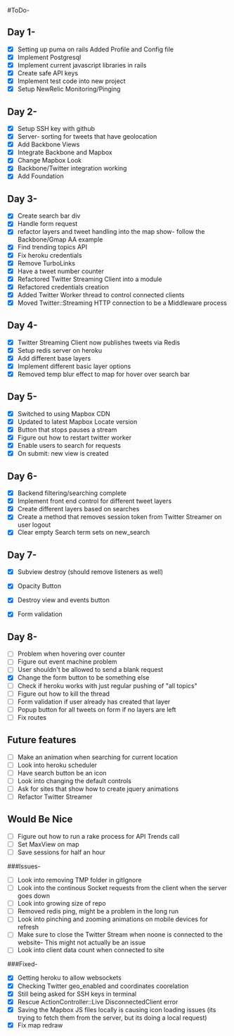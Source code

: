 #ToDo-
## Day 1-
- [X] Setting up puma on rails
Added Profile and Config file
- [X] Implement Postgresql 
- [X] Implement current javascript libraries in rails
- [X] Create safe API keys
- [X] Implement test code into new project
- [X] Setup NewRelic Monitoring/Pinging

## Day 2- 
- [X] Setup SSH key with github
- [X] Server- sorting for tweets that have geolocation 
- [X] Add Backbone Views
- [X] Integrate Backbone and Mapbox
- [X] Change Mapbox Look
- [X] Backbone/Twitter integration working
- [X] Add Foundation

## Day 3- 
- [X] Create search bar div
- [X] Handle form request
- [X] refactor layers and tweet handling into the map show- follow the Backbone/Gmap AA example
- [X] Find trending topics API
- [X] Fix heroku credentials
- [X] Remove TurboLinks
- [X] Have a tweet number counter
- [X] Refactored Twitter Streaming Client into a module
- [X] Refactored credentials creation
- [X] Added Twitter Worker thread to control connected clients
- [X] Moved Twitter::Streaming HTTP connection to be a Middleware process

## Day 4-
- [X] Twitter Streaming Client now publishes tweets via Redis
- [X] Setup redis server on heroku
- [X] Add different base layers
- [X] Implement different basic layer options
- [X] Removed temp blur effect to map for hover over search bar

## Day 5-
- [X] Switched to using Mapbox CDN
- [X] Updated to latest Mapbox Locate version
- [X] Button that stops pauses a stream
- [X] Figure out how to restart twitter worker
- [X] Enable users to search for requests
- [X] On submit: new view is created

## Day 6-
- [X] Backend filtering/searching complete
- [X] Implement front end control for different tweet layers
- [X] Create different layers based on searches
- [X] Create a method that removes session token from Twitter Streamer on user logout
- [X] Clear empty Search term sets on new_search

## Day 7-
- [X] Subview destroy (should remove listeners as well)
- [X] Opacity Button
- [X] Destroy view and events button
- [X] Form validation



## Day 8- 
- [ ] Problem when hovering over counter
- [ ] Figure out event machine problem
- [ ] User shouldn't be allowed to send a blank request
- [X] Change the form button to be something else
- [ ] Check if heroku works with just regular pushing of "all topics"
- [ ] Figure out how to kill the thread
- [ ] Form validation if user already has created that layer
- [ ] Popup button for all tweets on form if no layers are left
- [ ] Fix routes

## Future features
- [ ] Make an animation when searching for current location
- [ ] Look into heroku scheduler
- [ ] Have search button be an icon
- [ ] Look into changing the default controls
- [ ] Ask for sites that show how to create jquery animations
- [ ] Refactor Twitter Streamer

## Would Be Nice
- [ ] Figure out how to run a rake process for API Trends call
- [ ] Set MaxView on map
- [ ] Save sessions for half an hour

###Issues-
- [ ] Look into removing TMP folder in gitIgnore
- [ ] Look into the continous Socket requests from the client when the server goes down
- [ ] Look into growing size of repo
- [ ] Removed redis ping, might be a problem in the long run
- [ ] Look into pinching and zooming animations on mobile devices for refresh
- [ ] Make sure to close the Twitter Stream when noone is connected to the website- This might not actually be an issue
- [ ] Look into client data count when connected to site

###Fixed-
- [X] Getting heroku to allow websockets
- [X] Checking Twitter geo_enabled and coordinates coorelation
- [X] Still being asked for SSH keys in terminal
- [X] Rescue ActionController::Live DisconnectedClient error
- [X] Saving the Mapbox JS files locally is causing icon loading issues (its trying to fetch them from the server, but its doing a local request)
- [X] Fix map redraw
